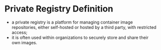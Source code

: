 # Private Registry Definition

- a private registry is a platform for managing container image repositories, either self-hosted or hosted by a third party, with restricted access;
- it is often used within organizations to securely store and share their own images.
